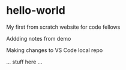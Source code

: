 # hello-world

My first from scratch website for code fellows

Addding notes from demo

Making changes to VS Code local repo

... stuff here ...
